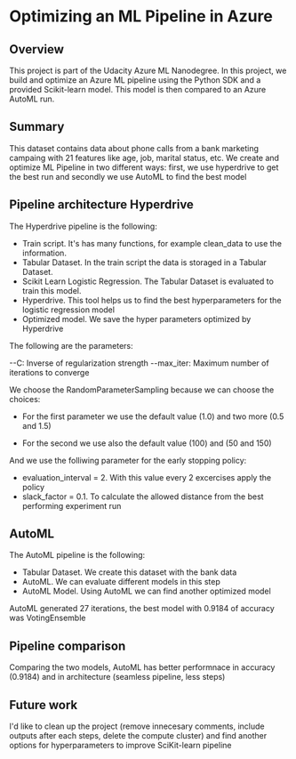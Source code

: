 # Optimizing an ML Pipeline in Azure

## Overview
This project is part of the Udacity Azure ML Nanodegree.
In this project, we build and optimize an Azure ML pipeline using the Python SDK and a provided Scikit-learn model.
This model is then compared to an Azure AutoML run.

## Summary
This dataset contains data about phone calls from a bank marketing campaing with 21 features like age, job, marital status, etc. We create and optimize ML Pipeline in two different ways: first, we use hyperdrive to get the best run and secondly we use AutoML to find the best model

## Pipeline architecture Hyperdrive
The Hyperdrive pipeline is the following:

- Train script. It's has many functions, for example clean_data to use the information. 
- Tabular Dataset. In the train script the data is storaged in a Tabular Dataset.
- Scikit Learn Logistic Regression. The Tabular Dataset is evaluated to train this model.
- Hyperdrive. This tool helps us to find the best hyperparameters for the logistic regression model
- Optimized model. We save the hyper parameters optimized by Hyperdrive  

The following are the parameters:

--C: Inverse of regularization strength
--max_iter: Maximum number of iterations to converge

We choose the RandomParameterSampling because we can choose the choices:

- For the first parameter we use the default value (1.0) and two more (0.5 and 1.5)

- For the second we use also the default value (100) and (50 and 150)

And we use the folliwing parameter for the early stopping policy:

- evaluation_interval = 2. With this value every 2 excercises apply the policy
- slack_factor = 0.1. To calculate the allowed distance from the best performing experiment run

## AutoML
The AutoML pipeline is the following:

- Tabular Dataset. We create this dataset with the bank data
- AutoML. We can evaluate different models in this step
- AutoML Model. Using AutoML we can find another optimized model 

AutoML generated 27 iterations, the best model with 0.9184 of accuracy was VotingEnsemble 

## Pipeline comparison

Comparing the two models, AutoML has better performnace in accuracy (0.9184) and in architecture (seamless pipeline, less steps)

## Future work
I'd like to clean up the project (remove innecesary comments, include outputs after each steps, delete the compute cluster) and find another options for hyperparameters to improve SciKit-learn pipeline
